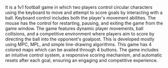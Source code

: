 It is a 1v1 football game in which two players control circular characters using the keyboard to move and attempt to score goals by interacting with a ball. 
Keyboard control includes both the player's movement abilities.
The mouse has the control for restarting, pausing, and exiting the game from the game window.
The game features dynamic player movements, ball collisions, and a competitive environment where players aim to score by directing the ball into the opponent's goalpost. 
This is developed mostly using MPC, MPL, and simple line-drawing algorithms. 
This game has 4 colored maps which can be availed through 4 buttons.
The game includes an intuitive control system, a responsive scoring mechanism, and automatic resets after each goal, ensuring an engaging and competitive experience.
